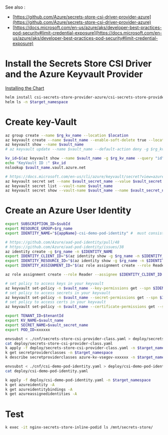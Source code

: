 
See also :
- [https://github.com/Azure/secrets-store-csi-driver-provider-azure](https://github.com/Azure/secrets-store-csi-driver-provider-azure)
- [https://docs.microsoft.com/en-us/azure/aks/developer-best-practices-pod-security#limit-credential-exposure](https://docs.microsoft.com/en-us/azure/aks/developer-best-practices-pod-security#limit-credential-exposure)

# Install the Secrets Store CSI Driver and the Azure Keyvault Provider

[Installing the Chart](https://github.com/Azure/secrets-store-csi-driver-provider-azure/blob/master/charts/csi-secrets-store-provider-azure/README.md)
```sh
helm install csi-secrets-store-provider-azure/csi-secrets-store-provider-azure --generate-name -n $target_namespace
helm ls -n $target_namespace 

```

# Create key-Vault
```sh
az group create --name $rg_kv_name --location $location
az keyvault create --name $vault_name --enable-soft-delete true --location $location -g $rg_kv_name
az keyvault show --name $vault_name 
# az keyvault update --name $vault_name --default-action deny -g $rg_kv_name 

kv_id=$(az keyvault show --name $vault_name -g $rg_kv_name --query "id" --output tsv)
echo "KeyVault ID :" $kv_id
nslookup $vault_name.vault.azure.net

# https://docs.microsoft.com/en-us/cli/azure/keyvault/secret?view=azure-cli-latest#az-keyvault-secret-set
az keyvault secret set --name $vault_secret_name --value $vault_secret --description "CSI driver ${appName} Secret" --vault-name $vault_name
az keyvault secret list --vault-name $vault_name
az keyvault secret show --vault-name $vault_name --name $vault_secret_name --output tsv

```

# Create an Azure User Identity


```sh
export SUBSCRIPTION_ID=$subId
export RESOURCE_GROUP=$rg_name
export IDENTITY_NAME="${appName}-csi-demo-pod-identity" #  must consist of lower case 

# https://github.com/Azure/aad-pod-identity/pull/48
# https://github.com/Azure/aad-pod-identity/issues/38
az identity create -g $rg_name -n $IDENTITY_NAME
export IDENTITY_CLIENT_ID="$(az identity show -g $rg_name -n $IDENTITY_NAME --query clientId -otsv)"
export IDENTITY_RESOURCE_ID="$(az identity show -g $rg_name -n $IDENTITY_NAME --query id -otsv)"
export IDENTITY_ASSIGNMENT_ID="$(az role assignment create --role Reader --assignee $IDENTITY_CLIENT_ID --scope /subscriptions/$subId/resourceGroups/$rg_name --query id -o tsv)"

az role assignment create --role Reader --assignee $IDENTITY_CLIENT_ID --scope $kv_id

# set policy to access keys in your keyvault
az keyvault set-policy -n $vault_name --key-permissions get --spn $IDENTITY_CLIENT_ID
# set policy to access secrets in your keyvault
az keyvault set-policy -n $vault_name --secret-permissions get --spn $IDENTITY_CLIENT_ID
# set policy to access certs in your keyvault
az keyvault set-policy -n $vault_name --certificate-permissions get --spn $IDENTITY_CLIENT_ID

export TENANT_ID=$tenantId
export KV_NAME=$vault_name
export SECRET_NAME=$vault_secret_name
export POD_ID=xxxxxx

envsubst < ./cnf/secrets-store-csi-provider-class.yaml > deploy/secrets-store-csi-provider-class.yaml
cat deploy/secrets-store-csi-provider-class.yaml
k apply -f deploy/secrets-store-csi-provider-class.yaml -n $target_namespace
k get secretproviderclasses -n $target_namespace
k describe secretproviderclasses azure-kv-vsegov-xxxxxx -n $target_namespace

envsubst < ./cnf/csi-demo-pod-identity.yaml > deploy/csi-demo-pod-identity.yaml
cat deploy/csi-demo-pod-identity.yaml

k apply -f deploy/csi-demo-pod-identity.yaml -n $target_namespace
k get azureidentity -A
k get azureidentitybindings -A
k get azureassignedidentities -A

```

# Test

```sh
k exec -it nginx-secrets-store-inline-podid ls /mnt/secrets-store/
```